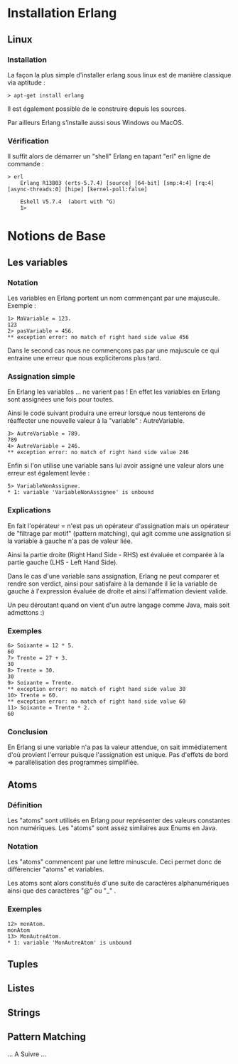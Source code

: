 # Installation Erlang

## Linux

### Installation
La façon la plus simple d'installer erlang sous linux est de manière classique via aptitude :

	> apt-get install erlang
	
Il est également possible de le construire depuis les sources.

Par ailleurs Erlang s'installe aussi sous Windows ou MacOS.

### Vérification
Il suffit alors de démarrer un "shell" Erlang en tapant "erl" en ligne de commande :

	> erl
		Erlang R13B03 (erts-5.7.4) [source] [64-bit] [smp:4:4] [rq:4] [async-threads:0] [hipe] [kernel-poll:false]
		
		Eshell V5.7.4  (abort with ^G)
		1> 



# Notions de Base

## Les variables 

### Notation

Les variables en Erlang portent un nom commençant par une majuscule.
Exemple :

	1> MaVariable = 123.
	123
	2> pasVariable = 456.
	** exception error: no match of right hand side value 456

Dans le second cas nous ne commençons pas par une majuscule ce qui entraine une erreur que nous expliciterons plus tard.

### Assignation simple

En Erlang les variables ... ne varient pas ! 
En effet les variables en Erlang sont assignées une fois pour toutes. 

Ainsi le code suivant produira une erreur lorsque nous tenterons de réaffecter une nouvelle valeur à la "variable" : AutreVariable.

	3> AutreVariable = 789.
	789
	4> AutreVariable = 246.
	** exception error: no match of right hand side value 246

Enfin si l'on utilise une variable sans lui avoir assigné une valeur alors une erreur est également levée : 

	5> VariableNonAssignee.
	* 1: variable 'VariableNonAssignee' is unbound

### Explications

En fait l'opérateur = n'est pas un opérateur d'assignation mais un opérateur de "filtrage par motif" (pattern matching), qui agit comme une assignation si la variable à gauche n'a pas de valeur liée.

Ainsi la partie droite (Right Hand Side - RHS) est évaluée et comparée à la partie gauche (LHS - Left Hand Side).

Dans le cas d'une variable sans assignation, Erlang ne peut comparer et rendre son verdict, ainsi pour satisfaire à la demande il lie la variable de gauche à l'expression évaluée de droite et ainsi l'affirmation devient valide.

Un peu déroutant quand on vient d'un autre langage comme Java, mais soit admettons :) 

### Exemples 

	6> Soixante = 12 * 5.
	60	
	7> Trente = 27 + 3.
	30
	8> Trente = 30.
	30
	9> Soixante = Trente.
	** exception error: no match of right hand side value 30
	10> Trente = 60.
	** exception error: no match of right hand side value 60
	11> Soixante = Trente * 2.
	60

### Conclusion 

En Erlang si une variable n'a pas la valeur attendue, on sait immédiatement d'où provient l'erreur puisque l'assignation est unique.
Pas d'effets de bord => parallèlisation des programmes simplifiée.


## Atoms

### Définition

Les "atoms" sont utilisés en Erlang pour représenter des valeurs constantes non numériques.
Les "atoms" sont assez similaires aux Enums en Java.

### Notation

Les "atoms" commencent par une lettre minuscule.
Ceci permet donc de différencier "atoms" et variables.

Les atoms sont alors constitués d'une suite de caractères alphanumériques ainsi que des caractères "@" ou "_" .

### Exemples 

	12> monAtom.
	monAtom
	13> MonAutreAtom.
	* 1: variable 'MonAutreAtom' is unbound



## Tuples

## Listes

## Strings

## Pattern Matching

... A Suivre ...



